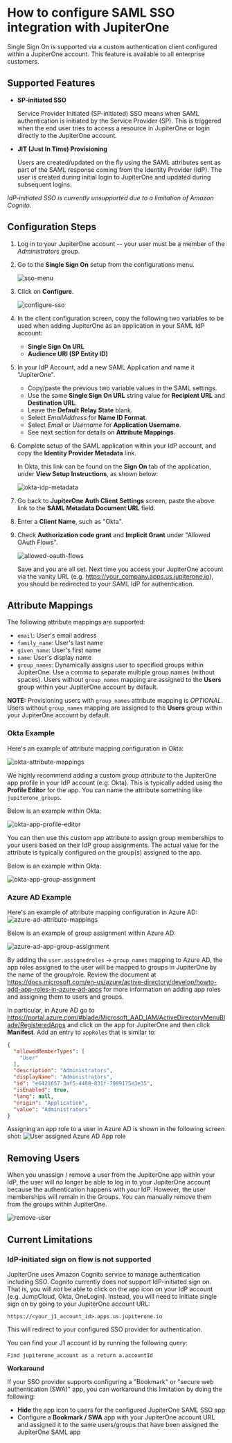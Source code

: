 # How to configure SAML SSO integration with JupiterOne

Single Sign On is supported via a custom authentication client configured within
a JupiterOne account. This feature is available to all enterprise customers.

## Supported Features

- **SP-initiated SSO**

  Service Provider Initiated (SP-initiated) SSO means when SAML authentication
  is initiated by the Service Provider (SP). This is triggered when the end user
  tries to access a resource in JupiterOne or login directly to the JupiterOne
  account.

- **JIT (Just In Time) Provisioning**

  Users are created/updated on the fly using the SAML attributes sent as part of
  the SAML response coming from the Identity Provider (IdP). The user is created
  during initial login to JupiterOne and updated during subsequent logins.

_IdP-initiated SSO is currently unsupported due to a limitation of Amazon Cognito._

## Configuration Steps

1. Log in to your JupiterOne account -- your user must be a member of the
   *Administrators* group.

1. Go to the **Single Sign On** setup from the configurations menu.

   ![sso-menu](../assets/j1-sso-menu.png)

1. Click on **Configure**.

   ![configure-sso](../assets/j1-configure-sso.png)

1. In the client configuration screen, copy the following two variables to be
   used when adding JupiterOne as an application in your SAML IdP account:

    - **Single Sign On URL**
    - **Audience URI (SP Entity ID)**

1. In your IdP Account, add a new SAML Application and name it "JupiterOne".

    - Copy/paste the previous two variable values in the SAML settings.
    - Use the same **Single Sign On URL** string value for **Recipient URL** and
      **Destination URL**.
    - Leave the **Default Relay State** blank.
    - Select *EmailAddress* for **Name ID Format**.
    - Select *Email* or *Username* for **Application Username**.
    - See next section for details on **Attribute Mappings**.

1. Complete setup of the SAML application within your IdP account, and copy
   the **Identity Provider Metadata** link.

   In Okta, this link can be found on the **Sign On** tab of the application,
   under **View Setup Instructions**, as shown below:

   ![okta-idp-metadata](../assets/okta-idp-metadata.png "Okta IDP metadata")

1. Go back to **JupiterOne Auth Client Settings** screen, paste the above link
   to the **SAML Metadata Document URL** field.

1. Enter a **Client Name**, such as "Okta".

1. Check **Authorization code grant** and **Implicit Grant** under "Allowed
   OAuth Flows".

   ![allowed-oauth-flows](../assets/j1-sso-client-oauth-flows.png)

   Save and you are all set. Next time you access your JupiterOne account via
   the vanity URL (e.g. https://your_company.apps.us.jupiterone.io), you should
   be redirected to your SAML IdP for authentication.

## Attribute Mappings

The following attribute mappings are supported:

- `email`: User's email address
- `family_name`: User's last name
- `given_name`: User's first name
- `name`: User's display name
- `group_names`: Dynamically assigns user to specified groups within JupiterOne.
  Use a comma to separate multiple group names (without spaces). Users without
  `group_names` mapping are assigned to the **Users** group within your
  JupiterOne account by default.

**NOTE:** Provisioning users with `group_names` attribute mapping is *OPTIONAL*.
Users without `group_names` mapping are assigned to the **Users** group within
your JupiterOne account by default.

### Okta Example

Here's an example of attribute mapping configuration in Okta:

![okta-attribute-mappings](../assets/okta-attribute-mappings.png)

We highly recommend adding a custom *group attribute* to the JupiterOne app
profile in your IdP account (e.g. Okta). This is typically added using the
**Profile Editor** for the app. You can name the attribute something like
`jupiterone_groups`.

Below is an example within Okta:

![okta-app-profile-editor](../assets/okta-app-profile-editor.png)

You can then use this custom app attribute to assign group memberships to your
users based on their IdP group assignments. The actual value for the attribute
is typically configured on the group(s) assigned to the app.

Below is an example within Okta:

![okta-app-group-assignment](../assets/okta-app-group-assignment.png)

### Azure AD Example

Here's an example of attribute mapping configuration in Azure AD:
![azure-ad-attribute-mappings](../assets/sso-azure-user-attr-claims.png)

Below is an example of group assignment within Azure AD:

![azure-ad-app-group-assignment](../assets/sso-azure-auto-assign-groups.png)

By adding the `user.assignedroles` -> `group_names` mapping to Azure AD,
the app roles assigned to the user will be mapped to groups
in JupiterOne by the name of the group/role. Review the document at
<https://docs.microsoft.com/en-us/azure/active-directory/develop/howto-add-app-roles-in-azure-ad-apps>
for more information on adding app roles and assigning them to users and groups.

In particular, in Azure AD go to
<https://portal.azure.com/#blade/Microsoft_AAD_IAM/ActiveDirectoryMenuBlade/RegisteredApps>
and click on the app for JupiterOne and then click **Manifest**. Add an entry to
`appRoles` that is similar to:

```json
{
  "allowedMemberTypes": [
    "User"
  ],
  "description": "Administrators",
  "displayName": "Administrators",
  "id": "e6421657-3af5-4488-831f-7989175e3e35",
  "isEnabled": true,
  "lang": null,
  "origin": "Application",
  "value": "Administrators"
}
```

Assigning an app role to a user in Azure AD is shown in the following
screen shot:
![User assigned Azure AD App role](../assets/sso-azure-app-user-and-groups.png)

## Removing Users

When you unassign / remove a user from the JupiterOne app within your IdP, the
user will no longer be able to log in to your JupiterOne account because the
authentication happens with your IdP. However, the user memberships will remain
in the Groups. You can manually remove them from the groups within JupiterOne.

![remove-user](../assets/j1-remove-user.png)

## Current Limitations

### IdP-initiated sign on flow is not supported

JupiterOne uses Amazon Cognito service to manage authentication including SSO.
Cognito currently does _not_ support IdP-initiated sign on. That is, you will
_not_ be able to click on the app icon on your IdP account (e.g. JumpCloud,
Okta, OneLogin). Instead, you will need to initiate single sign on by going to
your JupiterOne account URL:

```text
https://<your_j1_account_id>.apps.us.jupiterone.io
```

This will redirect to your configured SSO provider for authentication.

You can find your J1 account id by running the following query:

```j1ql
Find jupiterone_account as a return a.accountId
```

**Workaround**

If your SSO provider supports configuring a "Bookmark" or "secure web
authentication (SWA)" app, you can workaround this limitation by doing the
following:

- **Hide** the app icon to users for the configured JupiterOne SAML SSO app
- Configure a **Bookmark / SWA** app with your JupiterOne account URL and
  assigned it to the same users/groups that have been assigned the JupiterOne
  SAML app

